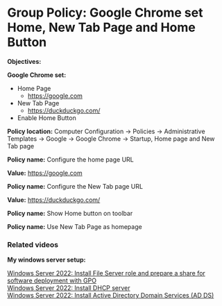 # Group Policy: Google Chrome set Home, New Tab Page and Home Button

<b>Objectives:</b>

<b>Google Chrome set:</b> 

* Home Page
    * https://google.com
* New Tab Page
    * https://duckduckgo.com/
* Enable Home Button

<b>Policy location:</b> Computer Configuration -> Policies -> Administrative Templates -> Google -> Google Chrome -> Startup, Home page and New Tab page

<b>Policy name:</b> Configure the home page URL

<b>Value:</b> https://google.com

<b>Policy name:</b> Configure the New Tab page URL

<b>Value:</b> https://duckduckgo.com/

<b>Policy name:</b> Show Home button on toolbar

<b>Policy name:</b> Use New Tab Page as homepage

### Related videos

<b>My windows server setup:</b> <br />

[Windows Server 2022: Install File Server role and prepare a share for software deployment with GPO](https://youtu.be/jEWSdC2qwyA) <br />
[Windows Server 2022: Install DHCP server](https://youtu.be/8n0MD9stQis) <br />
[Windows Server 2022: Install Active Directory Domain Services (AD DS)](https://youtu.be/1cYewbW3Tl0) <br />